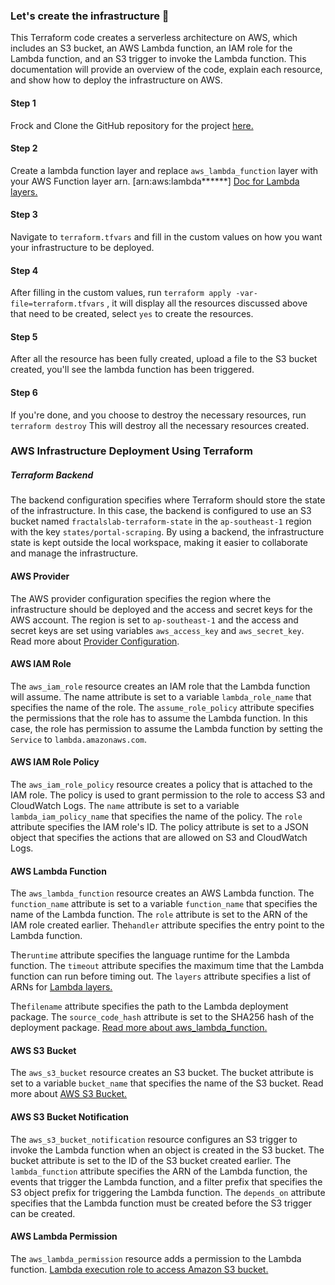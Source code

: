 ### Let's create the infrastructure 🚀
This Terraform code creates a serverless architecture on AWS, which includes an S3 bucket, an 
AWS Lambda function, an IAM role for the Lambda function, and an S3 trigger to invoke the Lambda 
function. This documentation will provide an overview of the code, explain each resource, and show 
how to deploy the infrastructure on AWS.

#### Step 1
Frock and Clone the GitHub repository for the project [here.](https://github.com/saifulazad/portal-scraping)

#### Step 2
Create a lambda function layer and replace `aws_lambda_function` layer 
with your AWS Function layer arn. [arn:aws:lambda******] [Doc for Lambda layers.](https://medium.com/the-cloud-architect/getting-started-with-aws-lambda-layers-for-python-6e10b1f9a5d) 

#### Step 3
Navigate to `terraform.tfvars` and fill in the custom values on how you want your 
infrastructure to be deployed.

#### Step 4

After filling in the custom values, 
run `terraform apply -var-file=terraform.tfvars` , it will display all the 
resources discussed above that need to be created, select `yes` to create the 
resources.


#### Step 5
After all the resource has been fully created, upload a file to the S3 bucket 
created, you'll see the lambda function has been triggered.

#### Step 6
If you're done, and you choose to destroy the necessary resources, run `terraform destroy` 
This will destroy all the necessary resources created.


### AWS Infrastructure Deployment Using Terraform

##### Terraform Backend
The backend configuration specifies where Terraform should 
store the state of the infrastructure. In this case, the backend is configured to use an S3 
bucket named ``fractalslab-terraform-state`` in the ``ap-southeast-1`` region with the 
key ``states/portal-scraping``. By using a backend, the infrastructure state is kept 
outside the local workspace, making it easier to collaborate and manage the infrastructure.

#### AWS Provider
The AWS provider configuration specifies the region where the infrastructure should be deployed and the 
access and secret keys for the AWS account. The region is set to ``ap-southeast-1`` and the access and 
secret keys are set using variables ``aws_access_key`` and ``aws_secret_key``. 
Read more about [Provider Configuration](https://developer.hashicorp.com/terraform/language/providers/configuration).



#### AWS IAM Role
The ``aws_iam_role`` resource creates an IAM role that the Lambda function will assume. 
The name attribute is set to a variable ``lambda_role_name`` that specifies the name of the role. 
The ``assume_role_policy`` attribute specifies the permissions that the role has to assume the Lambda 
function. In this case, the role has permission to assume the Lambda function by setting the ``Service``
to ``lambda.amazonaws.com``.

#### AWS IAM Role Policy
The ``aws_iam_role_policy`` resource creates a policy that is attached to the IAM role. 
The policy is used to grant permission to the role to access S3 and CloudWatch Logs. 
The ``name`` attribute is set to a variable ``lambda_iam_policy_name`` that specifies the name 
of the policy. The ``role`` attribute specifies the IAM role's ID. The policy attribute 
is set to a JSON object that specifies the actions that are allowed on S3 and CloudWatch Logs.

#### AWS Lambda Function
The ``aws_lambda_function`` resource creates an AWS Lambda function. 
The ``function_name`` attribute is set to a variable ``function_name``
that specifies the name of the Lambda function. 
The 
``role`` attribute is set to the ARN of the IAM role created earlier. 
The``handler`` attribute specifies the entry point to the Lambda function. 

The``runtime`` attribute specifies the language runtime for the Lambda function. The 
``timeout`` attribute specifies the maximum time that the Lambda function can run before timing out. The 
``layers`` attribute specifies a list of ARNs for [Lambda layers.](https://medium.com/the-cloud-architect/getting-started-with-aws-lambda-layers-for-python-6e10b1f9a5d) 

The``filename`` attribute specifies the path to the Lambda deployment package. The 
``source_code_hash`` attribute is set to the SHA256 hash of the deployment package.
[Read more about aws_lambda_function.](https://registry.terraform.io/providers/hashicorp/aws/latest/docs/resources/lambda_function)

#### AWS S3 Bucket
The ``aws_s3_bucket`` resource creates an S3 bucket. The bucket attribute is set to a variable 
``bucket_name`` that specifies the name of the S3 bucket. Read more about [AWS S3 Bucket.](https://aws.amazon.com/s3/)

#### AWS S3 Bucket Notification
The ``aws_s3_bucket_notification`` resource configures an S3 trigger to invoke the Lambda function 
when an object is created in the S3 bucket. 
The bucket attribute is set to the ID of the S3 bucket created earlier. The ``lambda_function`` 
attribute specifies the ARN of the Lambda function, 
the events that trigger the Lambda function, and a filter prefix that specifies the S3 object prefix for 
triggering the Lambda function. The ``depends_on`` attribute specifies that the 
Lambda function must be created before the S3 trigger can be created.

#### AWS Lambda Permission
The ``aws_lambda_permission`` resource adds a permission to the Lambda function.
[Lambda execution role to access Amazon S3 bucket.](https://repost.aws/knowledge-center/lambda-execution-role-s3-bucket)


